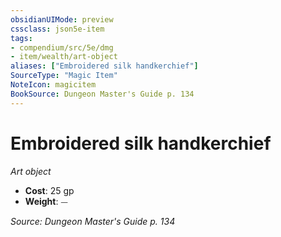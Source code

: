 ```yaml
---
obsidianUIMode: preview
cssclass: json5e-item
tags:
- compendium/src/5e/dmg
- item/wealth/art-object
aliases: ["Embroidered silk handkerchief"]
SourceType: "Magic Item"
NoteIcon: magicitem
BookSource: Dungeon Master's Guide p. 134
---
```

# Embroidered silk handkerchief
*Art object*  

- **Cost**: 25 gp
- **Weight**: ⏤

*Source: Dungeon Master's Guide p. 134*